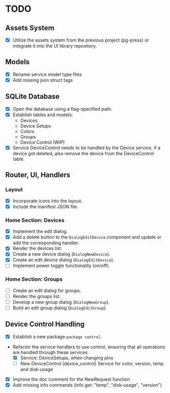# TODO

## Assets System

- [x] Utilize the assets system from the previous project (pg-press) or integrate it into the UI library repository.

## Models

- [x] Rename service model type files
- [x] Add missing json struct tags

## SQLite Database

- [x] Open the database using a flag-specified path.
- [x] Establish tables and models:
  - Devices
  - Device Setups
  - Colors
  - Groups
  - Device Control (WIP)
- [x] Service DeviceControl needs to be handled by the Device service, if a device got deleted, also remove the device from the DeviceControl table.

## Router, UI, Handlers

### Layout

- [x] Incorporate icons into the layout.
- [x] Include the manifest JSON file.

### Home Section: Devices

- [x] Implement the edit dialog.
- [x] Add a delete button to the `DialogEditDevice` component and update or add the corresponding handler.
- [x] Render the devices list.
- [x] Create a new device dialog (`DialogNewDevice`).
- [x] Create an edit device dialog (`DialogEditDevice`).
- [ ] Implement power toggle functionality (on/off).

### Home Section: Groups

- [ ] Create an edit dialog for groups.
- [ ] Render the groups list.
- [ ] Develop a new group dialog (`DialogNewGroup`).
- [ ] Build an edit group dialog (`DialogEditGroup`).

## Device Control Handling

- [x] Establish a new package `package control`.
- Refactor the service handlers to use control, ensuring that all operations are handled through these services.
  - [x] Service: DeviceSetups, when changing pins
  - [ ] New DeviceControl (device_control) Service for color, version, temp and disk-usage
- [x] Improve the doc comment for the NewRequest function
- [x] Add missing info commands (info get: "temp", "disk-usage", "version")
